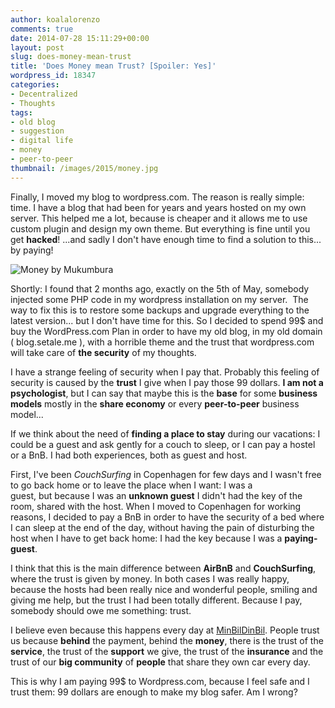 ```yaml
---
author: koalalorenzo
comments: true
date: 2014-07-28 15:11:29+00:00
layout: post
slug: does-money-mean-trust
title: 'Does Money mean Trust? [Spoiler: Yes]'
wordpress_id: 18347
categories:
- Decentralized
- Thoughts
tags:
- old blog
- suggestion
- digital life
- money
- peer-to-peer
thumbnail: /images/2015/money.jpg
---
```


Finally, I moved my blog to wordpress.com. The reason is really simple: time. I have a blog that had been for years and years hosted on my own server. This helped me a lot, because is cheaper and it allows me to use custom plugin and design my own theme. But everything is fine until you get **hacked**! ...and sadly I don't have enough time to find a solution to this... by paying! <!--more-->

![Money by Mukumbura](/images/2015/money.jpg)

Shortly: I found that 2 months ago, exactly on the 5th of May, somebody injected some PHP code in my wordpress installation on my server.  The way to fix this is to restore some backups and upgrade everything to the latest version... but I don't have time for this. So I decided to spend 99$ and buy the WordPress.com Plan in order to have my old blog, in my old domain ( blog.setale.me ), with a horrible theme and the trust that wordpress.com will take care of **the security** of my thoughts.

I have a strange feeling of security when I pay that. Probably this feeling of security is caused by the **trust** I give when I pay those 99 dollars. **I am not a psychologist**, but I can say that maybe this is the **base** for some **business models** mostly in the **share economy** or every **peer-to-peer** business model...

If we think about the need of **finding a place to stay** during our vacations: I could be a guest and ask gently for a couch to sleep, or I can pay a hostel or a BnB. I had both experiences, both as guest and host.

First, I've been _CouchSurfing_ in Copenhagen for few days and I wasn't free to go back home or to leave the place when I want: I was a guest, but because I was an **unknown guest** I didn't had the key of the room, shared with the host. When I moved to Copenhagen for working reasons, I decided to pay a BnB in order to have the security of a bed where I can sleep at the end of the day, without having the pain of disturbing the host when I have to get back home: I had the key because I was a **paying-guest**.

I think that this is the main difference between **AirBnB** and **CouchSurfing**, where the trust is given by money. In both cases I was really happy, because the hosts had been really nice and wonderful people, smiling and giving me help, but the trust I had been totally different. Because I pay, somebody should owe me something: trust.

I believe even because this happens every day at [MinBilDinBil](http://minbildinbil.dk). People trust us because **behind** the payment, behind the **money**, there is the trust of the **service**, the trust of the **support** we give, the trust of the **insurance** and the trust of our **big community** of **people** that share they own car every day.

This is why I am paying 99$ to Wordpress.com, because I feel safe and I trust them: 99 dollars are enough to make my blog safer. Am I wrong?
